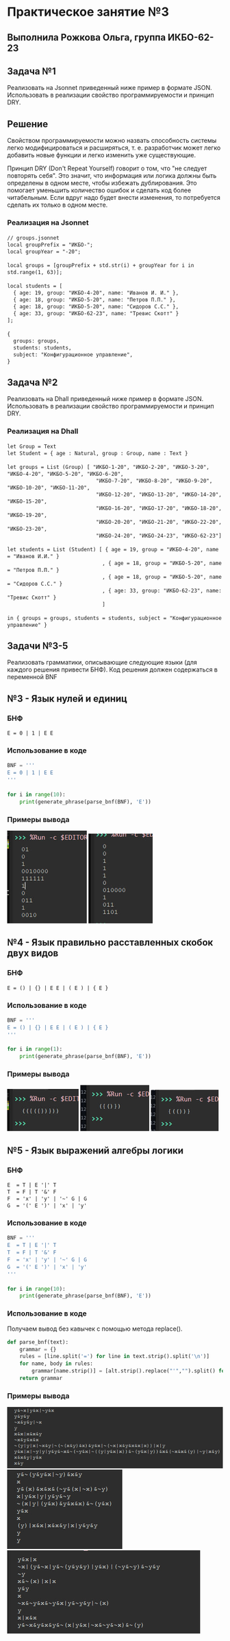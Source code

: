 # Практическое занятие №3
Выполнила **Рожкова Ольга**, группа **ИКБО-62-23** 
---
## Задача №1
Реализовать на Jsonnet приведенный ниже пример в формате JSON. Использовать в реализации свойство программируемости и принцип DRY.

## Решение

Свойством программируемости можно назвать способность системы легко модифицироваться и расширяться, т. е. разработчик может легко добавить новые функции и легко изменить уже существующие.

Принцип DRY (Don't Repeat Yourself) говорит о том, что "не следует повторять себя". Это значит, что информация или логика должны быть определены в одном месте, чтобы избежать дублирования. Это помогает уменьшить количество ошибок и сделать код более читабельным. Если вдруг надо будет внести изменения, то потребуется сделать их только в одном месте.

### Реализация на Jsonnet
```Jsonnet
// groups.jsonnet
local groupPrefix = "ИКБО-";
local groupYear = "-20";

local groups = [groupPrefix + std.str(i) + groupYear for i in std.range(1, 63)];

local students = [
  { age: 19, group: "ИКБО-4-20", name: "Иванов И. И." },
  { age: 18, group: "ИКБО-5-20", name: "Петров П.П." },
  { age: 18, group: "ИКБО-5-20", name: "Сидоров С.С." },
  { age: 33, group: "ИКБО-62-23", name: "Тревис Скотт" }
];

{
  groups: groups,
  students: students,
  subject: "Конфигурационное управление",
}

```


## Задача №2
Реализовать на Dhall приведенный ниже пример в формате JSON. Использовать в реализации свойство программируемости и принцип DRY.

### Реализация на Dhall
```Dhall
let Group = Text
let Student = { age : Natural, group : Group, name : Text }

let groups = List (Group) [ "ИКБО-1-20", "ИКБО-2-20", "ИКБО-3-20", "ИКБО-4-20", "ИКБО-5-20", "ИКБО-6-20", 
                             "ИКБО-7-20", "ИКБО-8-20", "ИКБО-9-20", "ИКБО-10-20", "ИКБО-11-20", 
                             "ИКБО-12-20", "ИКБО-13-20", "ИКБО-14-20", "ИКБО-15-20", 
                             "ИКБО-16-20", "ИКБО-17-20", "ИКБО-18-20", "ИКБО-19-20", 
                             "ИКБО-20-20", "ИКБО-21-20", "ИКБО-22-20", "ИКБО-23-20", 
                             "ИКБО-24-20", "ИКБО-24-23", "ИКБО-62-23"]

let students = List (Student) [ { age = 19, group = "ИКБО-4-20", name = "Иванов И.И." }
                               , { age = 18, group = "ИКБО-5-20", name = "Петров П.П." }
                               , { age = 18, group = "ИКБО-5-20", name = "Сидоров С.С." }
                               , { age: 33, group: "ИКБО-62-23", name: "Тревис Скотт" }
                               ]

in { groups = groups, students = students, subject = "Конфигурационное управление" }

```

## Задачи №3-5
Реализовать грамматики, описывающие следующие языки (для каждого решения привести БНФ). Код решения должен содержаться в переменной BNF

## №3 - Язык нулей и единиц

### БНФ
```
E = 0 | 1 | E E
```

### Использование в коде

```Python
BNF = '''
E = 0 | 1 | E E
'''

for i in range(10):
    print(generate_phrase(parse_bnf(BNF), 'E'))
```
### Примеры вывода
![image](https://github.com/guezwhozbak/configuration-upravlation/blob/main/practice3/3-1.jpg) ![image](https://github.com/guezwhozbak/configuration-upravlation/blob/main/practice3/3-2.jpg)

## №4 - Язык правильно расставленных скобок двух видов

### БНФ
```
E = () | {} | E E | ( E ) | { E }
```

### Использование в коде

```Python
BNF = '''
E = () | {} | E E | ( E ) | { E }
'''

for i in range(1):
    print(generate_phrase(parse_bnf(BNF), 'E'))
```
### Примеры вывода
![image](https://github.com/guezwhozbak/configuration-upravlation/blob/main/practice3/3-3.jpg) ![image](https://github.com/guezwhozbak/configuration-upravlation/blob/main/practice3/3-4.jpg) ![image](https://github.com/guezwhozbak/configuration-upravlation/blob/main/practice3/3-5.jpg)

## №5 - Язык выражений алгебры логики

### БНФ
```
E  = T | E '|' T                   
T  = F | T '&' F                   
F  = 'x' | 'y' | '~' G | G         
G  = '(' E ')' | 'x' | 'y'
```

### Использование в коде

```Python
BNF = '''
E  = T | E '|' T                   
T  = F | T '&' F                   
F  = 'x' | 'y' | '~' G | G         
G  = '(' E ')' | 'x' | 'y' 
'''

for i in range(10):
    print(generate_phrase(parse_bnf(BNF), 'E'))
```


### Использование в коде

Получаем вывод без кавычек с помощью метода replace().

```Python
def parse_bnf(text):
    grammar = {}
    rules = [line.split('=') for line in text.strip().split('\n')]
    for name, body in rules:
        grammar[name.strip()] = [alt.strip().replace("'","").split() for alt in body.split(' | ')]
    return grammar
```

### Примеры вывода
![image](https://github.com/guezwhozbak/configuration-upravlation/blob/main/practice3/3-6.jpg) ![image](https://github.com/guezwhozbak/configuration-upravlation/blob/main/practice3/3-7.jpg) ![image](https://github.com/guezwhozbak/configuration-upravlation/blob/main/practice3/3-8.jpg)




